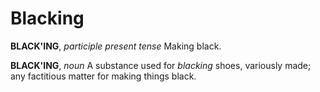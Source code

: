 # Blacking

**BLACK'ING**, _participle present tense_ Making black.

**BLACK'ING**, _noun_ A substance used for _blacking_ shoes, variously made; any factitious matter for making things black.
